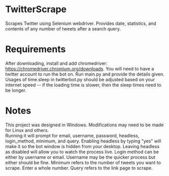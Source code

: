 # TwitterScrape
Scrapes Twitter using Selenium webdriver.
Provides date, statistics, and contents of any number of tweets after a search query.

# Requirements
After downloading, install and add chromedriver: https://chromedriver.chromium.org/downloads.
You will need to have a twitter account to run the bot on. Run main.py and provide the details given.
Usages of time.sleep in twitterbot.py should be adjusted based on your internet speed -- if the loading time is slower, then the sleep times need to be longer. 

# Notes
This project was designed in Windows. Modifications may need to be made for Linux and others.  
Running it will prompt for email, username, password, headless, login_method, minimum, and query.
  Enabling headless by typing "yes" will make it so the bot window is hidden from your desktop. Leaving headless as disabled will allow you to watch the process live.
  Login method can be either by username or email. Username may be the quicker process but either should be fine. 
  Minimum refers to the number of tweets you want to scrape. Enter a whole number.
  Query refers to the link page to scrape. 
